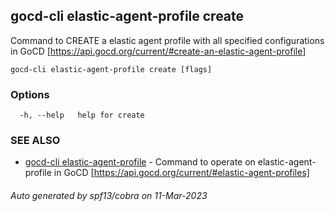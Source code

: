 ## gocd-cli elastic-agent-profile create

Command to CREATE a elastic agent profile with all specified configurations in GoCD [https://api.gocd.org/current/#create-an-elastic-agent-profile]

```
gocd-cli elastic-agent-profile create [flags]
```

### Options

```
  -h, --help   help for create
```

### SEE ALSO

* [gocd-cli elastic-agent-profile](gocd-cli_elastic-agent-profile.md)	 - Command to operate on elastic-agent-profile in GoCD [https://api.gocd.org/current/#elastic-agent-profiles]

###### Auto generated by spf13/cobra on 11-Mar-2023
